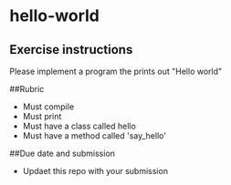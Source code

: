 # hello-world
## Exercise instructions
Please implement a program the prints out "Hello world"

##Rubric
* Must compile
* Must print
* Must have a class called hello
* Must have a method called 'say_hello'

##Due date and submission
* Updaet this repo with your submission
